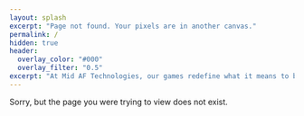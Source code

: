 ```yaml
---
layout: splash
excerpt: "Page not found. Your pixels are in another canvas."
permalink: /
hidden: true
header:
  overlay_color: "#000"
  overlay_filter: "0.5"
excerpt: "At Mid AF Technologies, our games redefine what it means to be bold, ambitious, and unapologetically original. \n\That's Mid AF."
---
```


Sorry, but the page you were trying to view does not exist.

